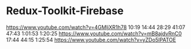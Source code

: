 # Redux-Toolkit-Firebase
https://www.youtube.com/watch?v=4GMljXR1h78
10:19
14:44
28:29
41:07
47:43
1:01:53
1:20:25
https://www.youtube.com/watch?v=mB8ajdvRnC0
17:44
44:15
1:25:54
https://www.youtube.com/watch?v=yZDo5IPATOE